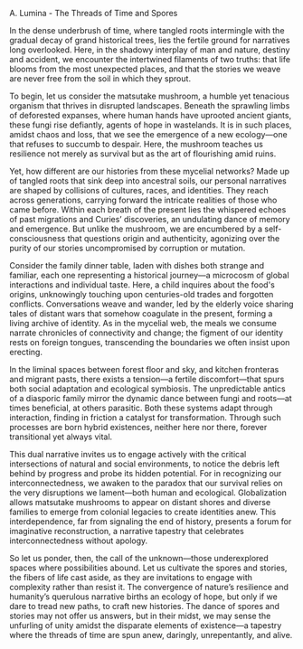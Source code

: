 A. Lumina - The Threads of Time and Spores

In the dense underbrush of time, where tangled roots intermingle with the gradual decay of grand historical trees, lies the fertile ground for narratives long overlooked. Here, in the shadowy interplay of man and nature, destiny and accident, we encounter the intertwined filaments of two truths: that life blooms from the most unexpected places, and that the stories we weave are never free from the soil in which they sprout.

To begin, let us consider the matsutake mushroom, a humble yet tenacious organism that thrives in disrupted landscapes. Beneath the sprawling limbs of deforested expanses, where human hands have uprooted ancient giants, these fungi rise defiantly, agents of hope in wastelands. It is in such places, amidst chaos and loss, that we see the emergence of a new ecology—one that refuses to succumb to despair. Here, the mushroom teaches us resilience not merely as survival but as the art of flourishing amid ruins. 

Yet, how different are our histories from these mycelial networks? Made up of tangled roots that sink deep into ancestral soils, our personal narratives are shaped by collisions of cultures, races, and identities. They reach across generations, carrying forward the intricate realities of those who came before. Within each breath of the present lies the whispered echoes of past migrations and Curies’ discoveries, an undulating dance of memory and emergence. But unlike the mushroom, we are encumbered by a self-consciousness that questions origin and authenticity, agonizing over the purity of our stories uncompromised by corruption or mutation.

Consider the family dinner table, laden with dishes both strange and familiar, each one representing a historical journey—a microcosm of global interactions and individual taste. Here, a child inquires about the food's origins, unknowingly touching upon centuries-old trades and forgotten conflicts. Conversations weave and wander, led by the elderly voice sharing tales of distant wars that somehow coagulate in the present, forming a living archive of identity. As in the mycelial web, the meals we consume narrate chronicles of connectivity and change; the figment of our identity rests on foreign tongues, transcending the boundaries we often insist upon erecting.

In the liminal spaces between forest floor and sky, and kitchen fronteras and migrant pasts, there exists a tension—a fertile discomfort—that spurs both social adaptation and ecological symbiosis. The unpredictable antics of a diasporic family mirror the dynamic dance between fungi and roots—at times beneficial, at others parasitic. Both these systems adapt through interaction, finding in friction a catalyst for transformation. Through such processes are born hybrid existences, neither here nor there, forever transitional yet always vital. 

This dual narrative invites us to engage actively with the critical intersections of natural and social environments, to notice the debris left behind by progress and probe its hidden potential. For in recognizing our interconnectedness, we awaken to the paradox that our survival relies on the very disruptions we lament—both human and ecological. Globalization allows matsutake mushrooms to appear on distant shores and diverse families to emerge from colonial legacies to create identities anew. This interdependence, far from signaling the end of history, presents a forum for imaginative reconstruction, a narrative tapestry that celebrates interconnectedness without apology.

So let us ponder, then, the call of the unknown—those underexplored spaces where possibilities abound. Let us cultivate the spores and stories, the fibers of life cast aside, as they are invitations to engage with complexity rather than resist it. The convergence of nature’s resilience and humanity’s querulous narrative births an ecology of hope, but only if we dare to tread new paths, to craft new histories. The dance of spores and stories may not offer us answers, but in their midst, we may sense the unfurling of unity amidst the disparate elements of existence—a tapestry where the threads of time are spun anew, daringly, unrepentantly, and alive.